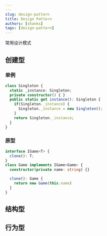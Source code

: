 ```yaml
---
---
slug: design-pattern
title: Design Pattern
authors: [shanks]
tags: [design-pattern]
---
```


常用设计模式

<!-- truncate -->

## 创建型

### 单例

```ts
class Singleton {
  static _instance: Singleton;
  private constructor() { }
  public static get instance(): Singleton {
    if(Singleton._instance) {
      Singleton._instance = new Singleton();
    }
    return Singleton._instance;
  }
}
```

### 原型

```ts
interface IGame<T> {
  clone(): T;
}
class Game implements IGame<Game> {
  constructor(private name: string) {}

  clone(): Game {
    return new Game(this.name)
  }
}
```

## 结构型

## 行为型 
